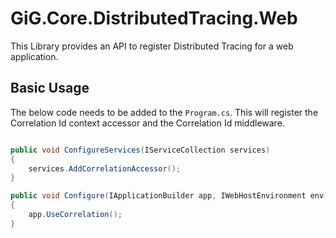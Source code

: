 # GiG.Core.DistributedTracing.Web

This Library provides an API to register Distributed Tracing for a web application.

## Basic Usage

The below code needs to be added to the `Program.cs`. This will register the Correlation Id context accessor and the Correlation Id middleware.

```csharp

public void ConfigureServices(IServiceCollection services)
{
    services.AddCorrelationAccessor();
}

public void Configure(IApplicationBuilder app, IWebHostEnvironment env)
{
    app.UseCorrelation();
}

```